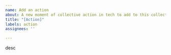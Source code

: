 ```yaml
---
name: Add an action
about: A new moment of collective action in tech to add to this collection
title: "[Action]"
labels: action
assignees: ''

---
```


desc
